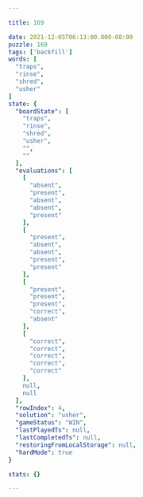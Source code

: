 ```yaml
---

title: 169

date: 2021-12-05T06:13:00.000-08:00
puzzle: 169
tags: ['backfill']
words: [
  "traps",
  "rinse",
  "shred",
  "usher"
]
state: {
  "boardState": [
    "traps",
    "rinse",
    "shred",
    "usher",
    "",
    ""
  ],
  "evaluations": [
    [
      "absent",
      "present",
      "absent",
      "absent",
      "present"
    ],
    [
      "present",
      "absent",
      "absent",
      "present",
      "present"
    ],
    [
      "present",
      "present",
      "present",
      "correct",
      "absent"
    ],
    [
      "correct",
      "correct",
      "correct",
      "correct",
      "correct"
    ],
    null,
    null
  ],
  "rowIndex": 4,
  "solution": "usher",
  "gameStatus": "WIN",
  "lastPlayedTs": null,
  "lastCompletedTs": null,
  "restoringFromLocalStorage": null,
  "hardMode": true
}

stats: {}

---
```


<!-- more -->
